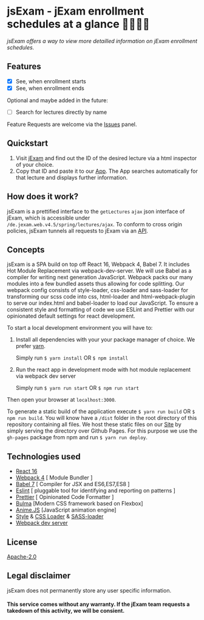 # jsExam - jExam enrollment schedules at a glance 👀✨🎉🍕

_jsExam offers a way to view more detailled information on jExam enrollment schedules._

## Features

- [x] See, when enrollment starts
- [x] See, when enrollment ends

Optional and maybe added in the future:

- [ ] Search for lectures directly by name

Feature Requests are welcome via the [Issues](https://github.com/jsExam/jsExam/issues) panel.

## Quickstart

1. Visit [jExam](https://jexam.inf.tu-dresden.de/de.jexam.web.v5/spring/welcome) and find out the ID of the desired lecture via a html inspector of your choice.
2. Copy that ID and paste it to our [App](https://jsexam.github.io/jsExam/). The App searches automatically for that lecture and displays further information.

## How does it work?

jsExam is a prettified interface to the `getLectures` `ajax` json interface of jExam, which is accessible under `/de.jexam.web.v4.5/spring/lectures/ajax`. To conform to cross origin policies, jsExam tunnels all requests to jExam via an [API](https://github.com/jsExam/jsExam/tree/master/api).

## Concepts

jsExam is a SPA build on top off React 16, Webpack 4, Babel 7. It includes Hot Module Replacement via webpack-dev-server. We will use Babel as a compiler for writing next generation JavaScript. Webpack packs our many modules into a few bundled assets thus allowing for code splitting. Our webpack config consists of style-loader, css-loader and sass-loader for transforming our scss code into css, html-loader and html-webpack-plugin to serve our index.html and babel-loader to load our JavaScript. To ensure a consistent style and formatting of code we use ESLint and Prettier with our opinionated default settings for react development.

To start a local development environment you will have to:

1. Install all dependencies with your your package manager of choice. We prefer [yarn](https://github.com/yarnpkg/yarn).

   Simply run `$ yarn install` OR `$ npm install`

2. Run the react app in development mode with hot module replacement via webpack dev server

   Simply run `$ yarn run start` OR `$ npm run start`

Then open your browser at `localhost:3000`.

To generate a static build of the application execute `$ yarn run build` OR `$ npm run build`. You will know have a `/dist` folder in the root directory of this repository containing all files. We host these static files on our [Site](https://jsexam.github.io/jsExam/) by simply serving the directory over Github Pages.
For this purpose we use the `gh-pages` package from npm and run `$ yarn run deploy`.

## Technologies used

- [React 16](https://github.com/facebook/react)
- [Webpack 4](https://github.com/webpack/webpack) [ Module Bundler ]
- [Babel 7](https://github.com/babel/babel) [ Compiler for JSX and ES6,ES7,ES8 ]
- [Eslint](https://github.com/eslint/eslint/) [ pluggable tool for identifying and reporting on patterns ]
- [Prettier](https://github.com/prettier/prettier) [ Opinionated Code Formatter ]
- [Bulma](https://github.com/jgthms/bulma) [Modern CSS framework based on Flexbox]
- [Anime.JS](https://github.com/juliangarnier/anime/) [JavaScript animation engine]
- [Style](https://github.com/webpack-contrib/style-loader) & [CSS Loader](https://github.com/webpack-contrib/css-loader) & [SASS-loader](https://github.com/webpack-contrib/sass-loader)
- [Webpack dev server](https://github.com/webpack/webpack-dev-server)

## License

[Apache-2.0](https://github.com/jsExam/jsExam/blob/master/LICENSE)

## Legal disclaimer

jsExam does not permanently store any user specific information.

#### This service comes without any warranty. If the jExam team requests a takedown of this activity, we will be consient.
